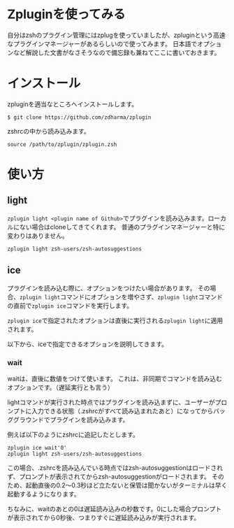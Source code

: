 # Zpluginを使ってみる

自分はzshのプラグイン管理にはzplugを使っていましたが、zpluginという高速なプラグインマネージャーがあるらしいので使ってみます。
日本語でオプションなど解説した文書がなさそうなので備忘録も兼ねてここに書いておきます。

# インストール

zpluginを適当なところへインストールします。

```
$ git clone https://github.com/zdharma/zplugin
```

zshrcの中から読み込みます。

```.zshrc
source /path/to/zplugin/zplugin.zsh
```

# 使い方

## light

`zplugin light <plugin name of Github>`でプラグインを読み込みます。ローカルにない場合はcloneしてきてくれます。
普通のプラグインマネージャーと特に変わりはありません。

```
zplugin light zsh-users/zsh-autosuggestions
```

## ice

プラグインを読み込む際に、オプションをつけたい場合があります。
その場合、`zplugin light`コマンドにオプションを増やさず、`zplugin light`コマンドの直前で`zplugin ice`コマンドを実行します。

`zplugin ice`で指定されたオプションは直後に実行される`zplugin light`に適用されます。

以下から、iceで指定できるオプションを説明してきます。

### wait
waitは、直後に数値をつけて使います。
これは、非同期でコマンドを読み込むオプションです。（遅延実行とも言う）

lightコマンドが実行された時点ではプラグインを読み込まずに、ユーザーがプロンプトに入力できる状態（.zshrcがすべて読み込まれたあと）になってからバッググラウンドでプラグインを読み込みます。

例えば以下のようにzshrcに追記したとします。

```
zplugin ice wait'0'
zplugin light zsh-users/zsh-autosuggestions
```

この場合、.zshrcを読み込んでいる時点ではzsh-autosuggestionはロードされず、プロンプトが表示されてからzsh-autosuggestionがロードされます。
そのため、起動直後の0.2〜0.3秒ほど立たないと保管は聞かないがターミナルは早く起動するようになります。

ちなみに、waitのあとの0は遅延読み込みの秒数です。0にした場合プロンプトが表示されてから0秒後、つまりすぐに遅延読み込みが実行されます。
